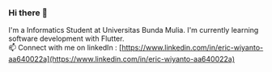 ### Hi there 👋
I'm a Informatics Student at Universitas Bunda Mulia. I'm currently learning software development with Flutter.
<br>
📫 Connect with me on linkedIn : [https://www.linkedin.com/in/eric-wiyanto-aa640022a](https://www.linkedin.com/in/eric-wiyanto-aa640022a)
<!--
**wiyantoeric/wiyantoeric** is a ✨ _special_ ✨ repository because its `README.md` (this file) appears on your GitHub profile.

Here are some ideas to get you started:

- 🔭 I’m currently working on ...
- 🌱 I’m currently learning ...
- 👯 I’m looking to collaborate on ...
- 🤔 I’m looking for help with ...
- 💬 Ask me about ...
- 📫 How to reach me: ...
- 😄 Pronouns: ...
- ⚡ Fun fact: ...
-->
